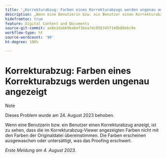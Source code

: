 ```yaml
---
title: '„Korrekturabzug: Farben eines Korrekturabzugs werden ungenau angezeigt“'
description: „Wenn eine Benutzerin bzw. ein Benutzer einen Korrekturabzug anzeigt, ist zu sehen, dass die im Korrekturabzug-Viewer angezeigten Farben nicht mit den Farben der Originaldatei übereinstimmen. Die Farben erscheinen ausgewaschen oder untersättigt, was das Proofing erschwert.“
hidefromtoc: true
feature: Digital Content and Documents
source-git-commit: ae8e1dab69ba6ef16ea7dc056345f140b80ebc9e
workflow-type: ht
source-wordcount: '90'
ht-degree: 100%

---
```



# Korrekturabzug: Farben eines Korrekturabzugs werden ungenau angezeigt

<!--WF and WFP TOCs-->

>[!NOTE]
>
>Dieses Problem wurde am 24. August 2023 behoben.

Wenn eine Benutzerin bzw. ein Benutzer einen Korrekturabzug anzeigt, ist zu sehen, dass die im Korrekturabzug-Viewer angezeigten Farben nicht mit den Farben der Originaldatei übereinstimmen. Die Farben erscheinen ausgewaschen oder untersättigt, was das Proofing erschwert.

_Erste Meldung am 4. August 2023._

